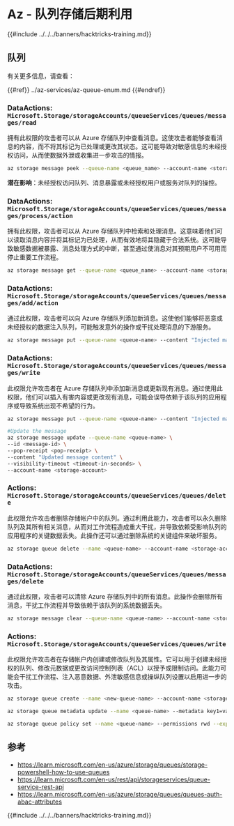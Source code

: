 # Az - 队列存储后期利用

{{#include ../../../banners/hacktricks-training.md}}

## 队列

有关更多信息，请查看：

{{#ref}}
../az-services/az-queue-enum.md
{{#endref}}

### DataActions: `Microsoft.Storage/storageAccounts/queueServices/queues/messages/read`

拥有此权限的攻击者可以从 Azure 存储队列中查看消息。这使攻击者能够查看消息的内容，而不将其标记为已处理或更改其状态。这可能导致对敏感信息的未经授权访问，从而使数据外泄或收集进一步攻击的情报。
```bash
az storage message peek --queue-name <queue_name> --account-name <storage_account>
```
**潜在影响**：未经授权访问队列、消息暴露或未经授权用户或服务对队列的操控。

### DataActions: `Microsoft.Storage/storageAccounts/queueServices/queues/messages/process/action`

拥有此权限，攻击者可以从 Azure 存储队列中检索和处理消息。这意味着他们可以读取消息内容并将其标记为已处理，从而有效地将其隐藏于合法系统。这可能导致敏感数据被暴露、消息处理方式的中断，甚至通过使消息对其预期用户不可用而停止重要工作流程。
```bash
az storage message get --queue-name <queue_name> --account-name <storage_account>
```
### DataActions: `Microsoft.Storage/storageAccounts/queueServices/queues/messages/add/action`

通过此权限，攻击者可以向 Azure 存储队列添加新消息。这使他们能够将恶意或未经授权的数据注入队列，可能触发意外的操作或干扰处理消息的下游服务。
```bash
az storage message put --queue-name <queue-name> --content "Injected malicious message" --account-name <storage-account>
```
### DataActions: `Microsoft.Storage/storageAccounts/queueServices/queues/messages/write`

此权限允许攻击者在 Azure 存储队列中添加新消息或更新现有消息。通过使用此权限，他们可以插入有害内容或更改现有消息，可能会误导依赖于该队列的应用程序或导致系统出现不希望的行为。
```bash
az storage message put --queue-name <queue-name> --content "Injected malicious message" --account-name <storage-account>

#Update the message
az storage message update --queue-name <queue-name> \
--id <message-id> \
--pop-receipt <pop-receipt> \
--content "Updated message content" \
--visibility-timeout <timeout-in-seconds> \
--account-name <storage-account>
```
### Actions: `Microsoft.Storage/storageAccounts/queueServices/queues/delete`

此权限允许攻击者删除存储帐户中的队列。通过利用此能力，攻击者可以永久删除队列及其所有相关消息，从而对工作流程造成重大干扰，并导致依赖受影响队列的应用程序的关键数据丢失。此操作还可以通过删除系统的关键组件来破坏服务。
```bash
az storage queue delete --name <queue-name> --account-name <storage-account>
```
### DataActions: `Microsoft.Storage/storageAccounts/queueServices/queues/messages/delete`

通过此权限，攻击者可以清除 Azure 存储队列中的所有消息。此操作会删除所有消息，干扰工作流程并导致依赖于该队列的系统数据丢失。
```bash
az storage message clear --queue-name <queue-name> --account-name <storage-account>
```
### Actions: `Microsoft.Storage/storageAccounts/queueServices/queues/write`

此权限允许攻击者在存储帐户内创建或修改队列及其属性。它可以用于创建未经授权的队列、修改元数据或更改访问控制列表（ACL）以授予或限制访问。此能力可能会干扰工作流程、注入恶意数据、外泄敏感信息或操纵队列设置以启用进一步的攻击。
```bash
az storage queue create --name <new-queue-name> --account-name <storage-account>

az storage queue metadata update --name <queue-name> --metadata key1=value1 key2=value2 --account-name <storage-account>

az storage queue policy set --name <queue-name> --permissions rwd --expiry 2024-12-31T23:59:59Z --account-name <storage-account>
```
## 参考

- https://learn.microsoft.com/en-us/azure/storage/queues/storage-powershell-how-to-use-queues
- https://learn.microsoft.com/en-us/rest/api/storageservices/queue-service-rest-api
- https://learn.microsoft.com/en-us/azure/storage/queues/queues-auth-abac-attributes

{{#include ../../../banners/hacktricks-training.md}}
